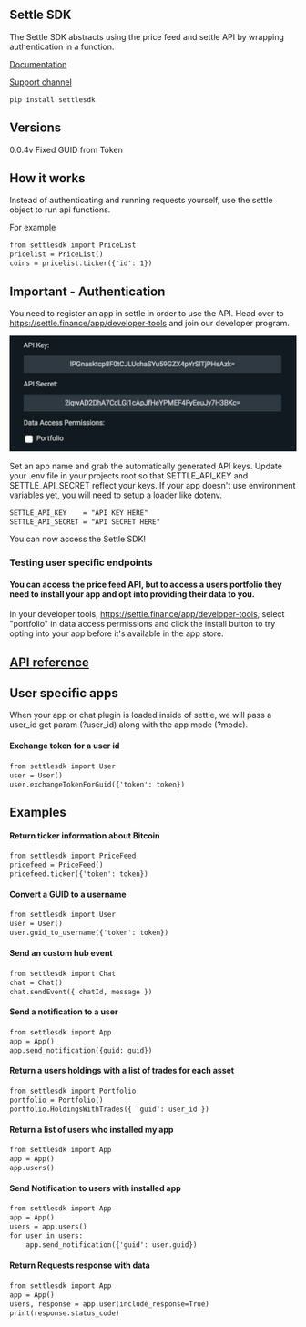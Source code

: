 ## Settle SDK
The Settle SDK abstracts using the price feed and settle API by wrapping authentication in a function.

[Documentation](https://docs.settle.finance/)

[Support channel](https://discord.gg/9C9NYVc)


```
pip install settlesdk
```

## Versions
0.0.4v Fixed GUID from Token

## How it works
Instead of authenticating and running requests yourself, use the settle object to run api functions.

For example
```
from settlesdk import PriceList
pricelist = PriceList()
coins = pricelist.ticker({'id': 1})
```

## Important - Authentication
You need to register an app in settle in order to use the API. Head over to https://settle.finance/app/developer-tools and join our developer program.

![Alt text](https://github.com/SettleFinance/Settle-SDK/raw/master/Images/app-permission.png?raw=true)

Set an app name and grab the automatically generated API keys. Update your .env file in your projects root so that SETTLE_API_KEY and SETTLE_API_SECRET reflect your keys. If your app doesn't use environment variables yet, you will need to setup a loader like [dotenv](https://www.npmjs.com/package/dotenv).

```
SETTLE_API_KEY    = "API KEY HERE"
SETTLE_API_SECRET = "API SECRET HERE"
```

You can now access the Settle SDK!

### Testing user specific endpoints
#### You can access the price feed API, but to access a users portfolio they need to install your app and opt into providing their data to you.

In your developer tools, https://settle.finance/app/developer-tools, select "portfolio" in data access permissions and click the install button to try opting into your app before it's available in the app store.

## [API reference ](https://docs.settle.finance/display/SP/API+Documentation)

## User specific apps
When your app or chat plugin is loaded inside of settle, we will pass a user_id get param (?user_id) along with the app mode (?mode).

#### Exchange token for a user id
```
from settlesdk import User
user = User()
user.exchangeTokenForGuid({'token': token})

```

## Examples

#### Return ticker information about Bitcoin
```
from settlesdk import PriceFeed
pricefeed = PriceFeed()
pricefeed.ticker({'token': token})
```

#### Convert a GUID to a username
```
from settlesdk import User
user = User()
user.guid_to_username({'token': token})
```

#### Send an custom hub event
```
from settlesdk import Chat
chat = Chat()
chat.sendEvent({ chatId, message })
```

#### Send a notification to a user
```
from settlesdk import App
app = App()
app.send_notification({guid: guid})
```

#### Return a users holdings with a list of trades for each asset
```
from settlesdk import Portfolio
portfolio = Portfolio()
portfolio.HoldingsWithTrades({ 'guid': user_id })
```

#### Return a list of users who installed my app
```
from settlesdk import App
app = App()
app.users()
```

#### Send Notification to users with installed app
```
from settlesdk import App
app = App()
users = app.users()
for user in users:
    app.send_notification({'guid': user.guid})
```


#### Return Requests response with data
```
from settlesdk import App
app = App()
users, response = app.user(include_response=True)
print(response.status_code)
```

